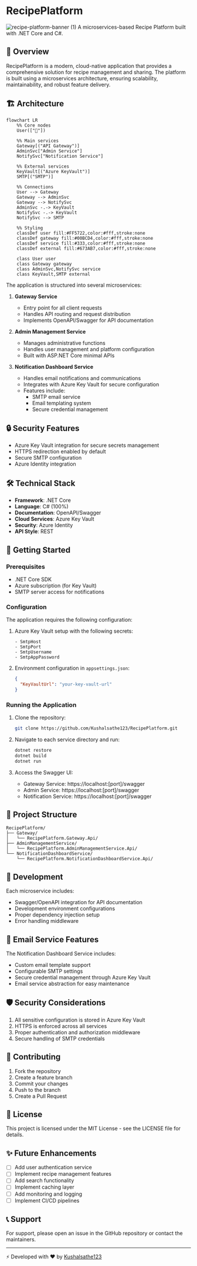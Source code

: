 # RecipePlatform


![recipe-platform-banner (1)](https://github.com/user-attachments/assets/454d9852-7e3c-4a93-90ca-7b732b2c7a83)
A microservices-based Recipe Platform built with .NET Core and C#.

## 🌟 Overview

RecipePlatform is a modern, cloud-native application that provides a comprehensive solution for recipe management and sharing. The platform is built using a microservices architecture, ensuring scalability, maintainability, and robust feature delivery.

## 🏗️ Architecture
```mermaid
flowchart LR
    %% Core nodes
    User(["👤"])
    
    %% Main services
    Gateway[("API Gateway")]
    AdminSvc["Admin Service"]
    NotifySvc["Notification Service"]
    
    %% External services
    KeyVault[("Azure KeyVault")]
    SMTP[("SMTP")]
    
    %% Connections
    User --> Gateway
    Gateway --> AdminSvc
    Gateway --> NotifySvc
    AdminSvc -.-> KeyVault
    NotifySvc -.-> KeyVault
    NotifySvc --> SMTP
    
    %% Styling
    classDef user fill:#FF5722,color:#fff,stroke:none
    classDef gateway fill:#00BCD4,color:#fff,stroke:none
    classDef service fill:#333,color:#fff,stroke:none
    classDef external fill:#673AB7,color:#fff,stroke:none
    
    class User user
    class Gateway gateway
    class AdminSvc,NotifySvc service
    class KeyVault,SMTP external
```
The application is structured into several microservices:

1. **Gateway Service**
   - Entry point for all client requests
   - Handles API routing and request distribution
   - Implements OpenAPI/Swagger for API documentation

2. **Admin Management Service**
   - Manages administrative functions
   - Handles user management and platform configuration
   - Built with ASP.NET Core minimal APIs

3. **Notification Dashboard Service**
   - Handles email notifications and communications
   - Integrates with Azure Key Vault for secure configuration
   - Features include:
     - SMTP email service
     - Email templating system
     - Secure credential management

## 🔒 Security Features

- Azure Key Vault integration for secure secrets management
- HTTPS redirection enabled by default
- Secure SMTP configuration
- Azure Identity integration

## 🛠️ Technical Stack

- **Framework**: .NET Core
- **Language**: C# (100%)
- **Documentation**: OpenAPI/Swagger
- **Cloud Services**: Azure Key Vault
- **Security**: Azure Identity
- **API Style**: REST

## 🚀 Getting Started

### Prerequisites

- .NET Core SDK
- Azure subscription (for Key Vault)
- SMTP server access for notifications

### Configuration

The application requires the following configuration:

1. Azure Key Vault setup with the following secrets:
   ```
   - SmtpHost
   - SmtpPort
   - SmtpUsername
   - SmtpAppPassword
   ```

2. Environment configuration in `appsettings.json`:
   ```json
   {
     "KeyVaultUrl": "your-key-vault-url"
   }
   ```

### Running the Application

1. Clone the repository:
   ```bash
   git clone https://github.com/Kushalsathe123/RecipePlatform.git
   ```

2. Navigate to each service directory and run:
   ```bash
   dotnet restore
   dotnet build
   dotnet run
   ```

3. Access the Swagger UI:
   - Gateway Service: https://localhost:[port]/swagger
   - Admin Service: https://localhost:[port]/swagger
   - Notification Service: https://localhost:[port]/swagger

## 📐 Project Structure

```
RecipePlatform/
├── Gateway/
│   └── RecipePlatform.Gateway.Api/
├── AdminManagementService/
│   └── RecipePlatform.AdminManagementService.Api/
└── NotificationDashboardService/
    └── RecipePlatform.NotificationDashboardService.Api/
```

## 🔧 Development

Each microservice includes:
- Swagger/OpenAPI integration for API documentation
- Development environment configurations
- Proper dependency injection setup
- Error handling middleware

## 📧 Email Service Features

The Notification Dashboard Service includes:
- Custom email template support
- Configurable SMTP settings
- Secure credential management through Azure Key Vault
- Email service abstraction for easy maintenance

## 🛡️ Security Considerations

1. All sensitive configuration is stored in Azure Key Vault
2. HTTPS is enforced across all services
3. Proper authentication and authorization middleware
4. Secure handling of SMTP credentials

## 🤝 Contributing

1. Fork the repository
2. Create a feature branch
3. Commit your changes
4. Push to the branch
5. Create a Pull Request

## 📝 License

This project is licensed under the MIT License - see the LICENSE file for details.

## ✨ Future Enhancements

- [ ] Add user authentication service
- [ ] Implement recipe management features
- [ ] Add search functionality
- [ ] Implement caching layer
- [ ] Add monitoring and logging
- [ ] Implement CI/CD pipelines

## 📞 Support

For support, please open an issue in the GitHub repository or contact the maintainers.

---
⚡️ Developed with ❤️ by [Kushalsathe123](https://github.com/Kushalsathe123)
